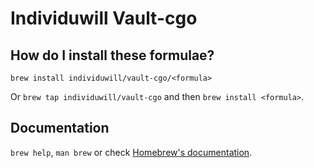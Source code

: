 # Individuwill Vault-cgo

## How do I install these formulae?

`brew install individuwill/vault-cgo/<formula>`

Or `brew tap individuwill/vault-cgo` and then `brew install <formula>`.

## Documentation

`brew help`, `man brew` or check [Homebrew's documentation](https://docs.brew.sh).
